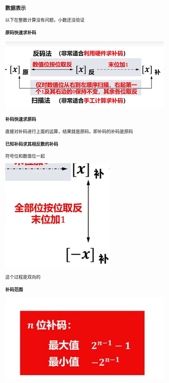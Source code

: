 ### 数据表示

以下在整数计算没有问题，小数还没验证

#### 原码快速求补码

![image-20250820195404585](./../typora-pic/image-20250820195404585.png)

#### 补码快速求原码

直接对补码进行上面的运算，结果就是原码，即补码的补码是原码



#### 已知补码求其相反数的补码

符号位和数值位一起

![image-20250820195626469](./../typora-pic/image-20250820195626469.png)

这个过程是双向的



#### 补码范围

![image-20250820203640850](./../typora-pic/image-20250820203640850.png)